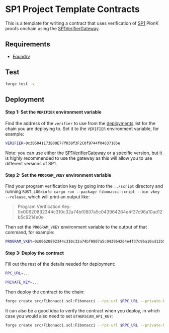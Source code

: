 # SP1 Project Template Contracts

This is a template for writing a contract that uses verification of [SP1](https://github.com/succinctlabs/sp1) PlonK proofs onchain using the [SP1VerifierGateway](https://github.com/succinctlabs/sp1-contracts/blob/main/contracts/src/SP1VerifierGateway.sol).

## Requirements

- [Foundry](https://getfoundry.sh/getting-started/installation)

## Test

```sh
forge test -v
```

## Deployment

#### Step 1: Set the `VERIFIER` environment variable

Find the address of the `verifier` to use from the [deployments](https://github.com/succinctlabs/sp1-contracts/tree/main/contracts/deployments) list for the chain you are deploying to. Set it to the `VERIFIER` environment variable, for example:

```sh
VERIFIER=0x3B6041173B80E77f038f3F2C0f9744f04837185e
```

Note: you can use either the [SP1VerifierGateway](https://github.com/succinctlabs/sp1-contracts/blob/main/contracts/src/SP1VerifierGateway.sol) or a specific version, but it is highly recommended to use the gateway as this will allow you to use different versions of SP1.

#### Step 2: Set the `PROGRAM_VKEY` environment variable

Find your program verification key by going into the `../script` directory and running `RUST_LOG=info cargo run --package fibonacci-script --bin vkey --release`, which will print an output like:

> Program Verification Key: 0x00620892344c310c32a74bf0807a5c043964264e4f37c96a10ad12b5c9214e0e

Then set the `PROGRAM_VKEY` environment variable to the output of that command, for example:

```sh
PROGRAM_VKEY=0x00620892344c310c32a74bf0807a5c043964264e4f37c96a10ad12b5c9214e0e
```

#### Step 3: Deploy the contract

Fill out the rest of the details needed for deployment:

```sh
RPC_URL=...
```

```sh
PRIVATE_KEY=...
```

Then deploy the contract to the chain:

```sh
forge create src/Fibonacci.sol:Fibonacci --rpc-url $RPC_URL --private-key $PRIVATE_KEY --constructor-args $VERIFIER $PROGRAM_VKEY
```

It can also be a good idea to verify the contract when you deploy, in which case you would also need to set `ETHERSCAN_API_KEY`:

```sh
forge create src/Fibonacci.sol:Fibonacci --rpc-url $RPC_URL --private-key $PRIVATE_KEY --constructor-args $VERIFIER $PROGRAM_VKEY --verify --verifier etherscan --etherscan-api-key $ETHERSCAN_API_KEY
```
